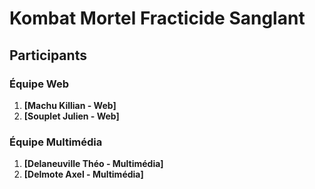 # Kombat Mortel Fracticide Sanglant  

## Participants  

### Équipe Web  
1. **[Machu Killian - Web]**  
2. **[Souplet Julien - Web]**  

### Équipe Multimédia  
1. **[Delaneuville Théo - Multimédia]**  
2. **[Delmote Axel - Multimédia]**  